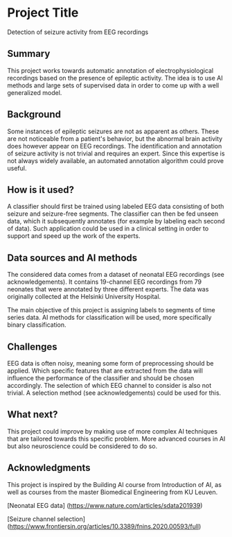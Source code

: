 
# Project Title

Detection of seizure activity from EEG recordings

## Summary

This project works towards automatic annotation of electrophysiological recordings based on the presence of epileptic activity. The idea is to use AI methods and large sets of supervised data in order to come up with a well generalized model.

## Background

Some instances of epileptic seizures are not as apparent as others. These are not noticeable from a patient's behavior, but the abnormal brain activity does however appear on EEG recordings. The identification and annotation of seizure activity is not trivial and requires an expert. Since this expertise is not always widely available, an automated annotation algorithm could prove useful.

## How is it used?

A classifier should first be trained using labeled EEG data consisting of both seizure and seizure-free segments. The classifier can then be fed unseen data, which it subsequently annotates (for example by labeling each second of data). Such application could be used in a clinical setting in order to support and speed up the work of the experts.

## Data sources and AI methods

The considered data comes from a dataset of neonatal EEG recordings (see acknowledgements). It contains 19-channel EEG recordings from 79 neonates that were annotated by three different experts. The data was originally collected at the Helsinki University Hospital.

The main objective of this project is assigning labels to segments of time series data. AI methods for classification will be used, more specifically binary classification.

## Challenges

EEG data is often noisy, meaning some form of preprocessing should be applied. Which specific features that are extracted from the data will influence the performance of the classifier and should be chosen accordingly. The selection of which EEG channel to consider is also not trivial. A selection method (see acknowledgements) could be used for this.

## What next?

This project could improve by making use of more complex AI techniques that are tailored towards this specific problem. More advanced courses in AI but also neuroscience could be considered to do so.

## Acknowledgments

This project is inspired by the Building AI course from Introduction of AI, as well as courses from the master Biomedical Engineering from KU Leuven.

[Neonatal EEG data] (https://www.nature.com/articles/sdata201939)

[Seizure channel selection] (https://www.frontiersin.org/articles/10.3389/fnins.2020.00593/full)
